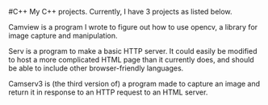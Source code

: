 #C++
My C++ projects. Currently, I have 3 projects as listed below.

Camview is a program I wrote to figure out how to use opencv, a library for image capture and manipulation.

Serv is a program to make a basic HTTP server. It could easily be modified to host a more complicated HTML page than it currently does, and should be able to include other browser-friendly languages.

Camserv3 is (the third version of) a program made to capture an image and return it in response to an HTTP request to an HTML server.
